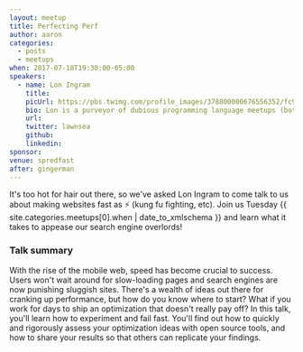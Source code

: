 ```yaml
---
layout: meetup
title: Perfecting Perf
author: aaron
categories:
  - posts
  - meetups
when: 2017-07-18T19:30:00-05:00
speakers:
  - name: Lon Ingram
    title:
    picUrl: https://pbs.twimg.com/profile_images/378800000676556352/fc9a3ae8c26f0f01825676dbe4da4b5d_400x400.jpeg
    bio: Lon is a purveyor of dubious programming language meetups (both the languages and the meetups themselves being of a dubious nature).
    url:
    twitter: lawnsea
    github:
    linkedin:
sponsor:
venue: spredfast
after: gingerman
---
```


It's too hot for hair out there, so we've asked Lon Ingram to come talk to us about making websites fast as &#9889; (kung fu fighting, etc). Join us Tuesday <x-date>{{ site.categories.meetups[0].when | date_to_xmlschema }}</x-date> and learn what it takes to appease our search engine overlords!

### Talk summary

With the rise of the mobile web, speed has become crucial to success. Users won't wait around for slow-loading pages and search engines are now punishing sluggish sites. There's a wealth of ideas out there for cranking up performance, but how do you know where to start? What if you work for days to ship an optimization that doesn't really pay off? In this talk, you'll learn how to experiment and fail fast. You'll find out how to quickly and rigorously assess your optimization ideas with open source tools, and how to share your results so that others can replicate your findings.
